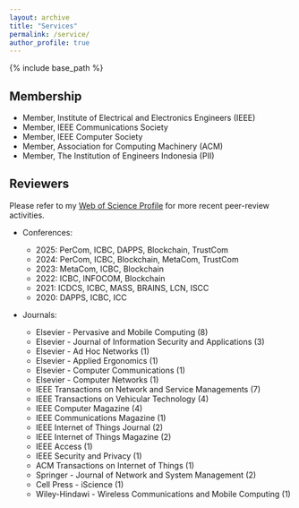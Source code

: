 ```yaml
---
layout: archive
title: "Services"
permalink: /service/
author_profile: true
---
```


{% include base_path %}

## Membership
- Member, Institute of Electrical and Electronics Engineers (IEEE)
- Member, IEEE Communications Society
- Member, IEEE Computer Society
- Member, Association for Computing Machinery (ACM)
- Member, The Institution of Engineers Indonesia (PII)

Reviewers
---------
Please refer to my [Web of Science Profile](https://www.webofscience.com/wos/author/record/W-3040-2019) for more recent peer-review activities.

- Conferences:
  - 2025: PerCom, ICBC, DAPPS, Blockchain, TrustCom
  - 2024: PerCom, ICBC, Blockchain, MetaCom, TrustCom
  - 2023: MetaCom, ICBC, Blockchain
  - 2022: ICBC, INFOCOM, Blockchain
  - 2021: ICDCS, ICBC, MASS, BRAINS, LCN, ISCC
  - 2020: DAPPS, ICBC, ICC

- Journals:
  - Elsevier - Pervasive and Mobile Computing (8)
  - Elsevier - Journal of Information Security and Applications (3)
  - Elsevier - Ad Hoc Networks (1)
  - Elsevier - Applied Ergonomics (1)
  - Elsevier - Computer Communications (1)
  - Elsevier - Computer Networks (1)
  - IEEE Transactions on Network and Service Managements (7)
  - IEEE Transactions on Vehicular Technology (4)
  - IEEE Computer Magazine (4)
  - IEEE Communications Magazine (1)
  - IEEE Internet of Things Journal (2)
  - IEEE Internet of Things Magazine (2)
  - IEEE Access (1)
  - IEEE Security and Privacy (1)
  - ACM Transactions on Internet of Things (1)
  - Springer - Journal of Network and System Management (2)
  - Cell Press - iScience (1)
  - Wiley-Hindawi - Wireless Communications and Mobile Computing (1)
